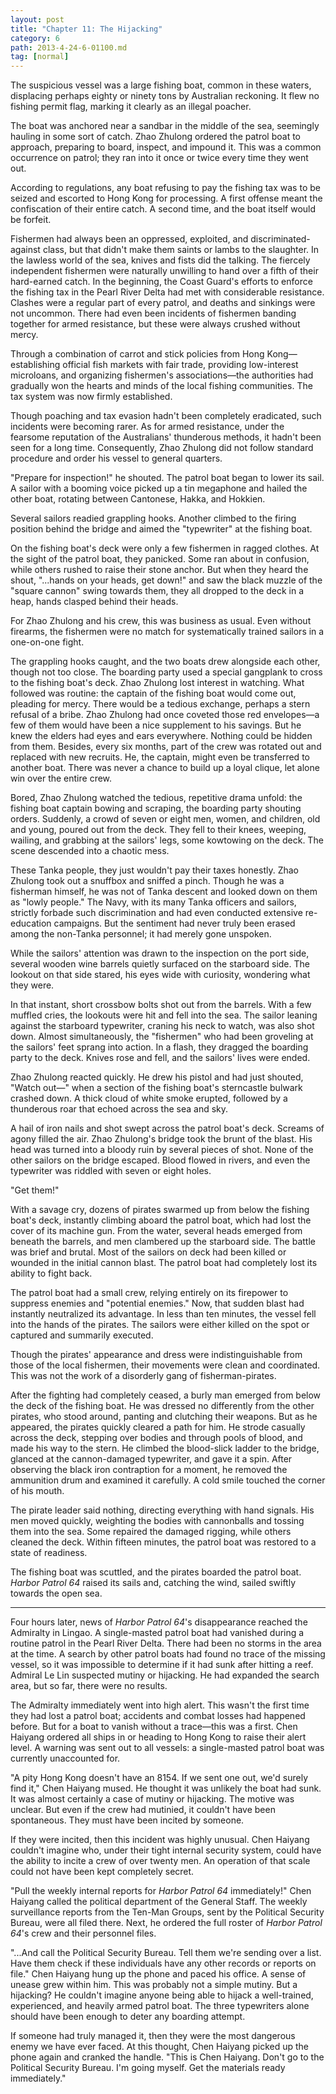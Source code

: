```yaml
---
layout: post
title: "Chapter 11: The Hijacking"
category: 6
path: 2013-4-24-6-01100.md
tag: [normal]
---
```


The suspicious vessel was a large fishing boat, common in these waters, displacing perhaps eighty or ninety tons by Australian reckoning. It flew no fishing permit flag, marking it clearly as an illegal poacher.

The boat was anchored near a sandbar in the middle of the sea, seemingly hauling in some sort of catch. Zhao Zhulong ordered the patrol boat to approach, preparing to board, inspect, and impound it. This was a common occurrence on patrol; they ran into it once or twice every time they went out.

According to regulations, any boat refusing to pay the fishing tax was to be seized and escorted to Hong Kong for processing. A first offense meant the confiscation of their entire catch. A second time, and the boat itself would be forfeit.

Fishermen had always been an oppressed, exploited, and discriminated-against class, but that didn't make them saints or lambs to the slaughter. In the lawless world of the sea, knives and fists did the talking. The fiercely independent fishermen were naturally unwilling to hand over a fifth of their hard-earned catch. In the beginning, the Coast Guard's efforts to enforce the fishing tax in the Pearl River Delta had met with considerable resistance. Clashes were a regular part of every patrol, and deaths and sinkings were not uncommon. There had even been incidents of fishermen banding together for armed resistance, but these were always crushed without mercy.

Through a combination of carrot and stick policies from Hong Kong—establishing official fish markets with fair trade, providing low-interest microloans, and organizing fishermen's associations—the authorities had gradually won the hearts and minds of the local fishing communities. The tax system was now firmly established.

Though poaching and tax evasion hadn't been completely eradicated, such incidents were becoming rarer. As for armed resistance, under the fearsome reputation of the Australians' thunderous methods, it hadn't been seen for a long time. Consequently, Zhao Zhulong did not follow standard procedure and order his vessel to general quarters.

"Prepare for inspection!" he shouted. The patrol boat began to lower its sail. A sailor with a booming voice picked up a tin megaphone and hailed the other boat, rotating between Cantonese, Hakka, and Hokkien.

Several sailors readied grappling hooks. Another climbed to the firing position behind the bridge and aimed the "typewriter" at the fishing boat.

On the fishing boat's deck were only a few fishermen in ragged clothes. At the sight of the patrol boat, they panicked. Some ran about in confusion, while others rushed to raise their stone anchor. But when they heard the shout, "...hands on your heads, get down!" and saw the black muzzle of the "square cannon" swing towards them, they all dropped to the deck in a heap, hands clasped behind their heads.

For Zhao Zhulong and his crew, this was business as usual. Even without firearms, the fishermen were no match for systematically trained sailors in a one-on-one fight.

The grappling hooks caught, and the two boats drew alongside each other, though not too close. The boarding party used a special gangplank to cross to the fishing boat's deck. Zhao Zhulong lost interest in watching. What followed was routine: the captain of the fishing boat would come out, pleading for mercy. There would be a tedious exchange, perhaps a stern refusal of a bribe. Zhao Zhulong had once coveted those red envelopes—a few of them would have been a nice supplement to his savings. But he knew the elders had eyes and ears everywhere. Nothing could be hidden from them. Besides, every six months, part of the crew was rotated out and replaced with new recruits. He, the captain, might even be transferred to another boat. There was never a chance to build up a loyal clique, let alone win over the entire crew.

Bored, Zhao Zhulong watched the tedious, repetitive drama unfold: the fishing boat captain bowing and scraping, the boarding party shouting orders. Suddenly, a crowd of seven or eight men, women, and children, old and young, poured out from the deck. They fell to their knees, weeping, wailing, and grabbing at the sailors' legs, some kowtowing on the deck. The scene descended into a chaotic mess.

These Tanka people, they just wouldn't pay their taxes honestly. Zhao Zhulong took out a snuffbox and sniffed a pinch. Though he was a fisherman himself, he was not of Tanka descent and looked down on them as "lowly people." The Navy, with its many Tanka officers and sailors, strictly forbade such discrimination and had even conducted extensive re-education campaigns. But the sentiment had never truly been erased among the non-Tanka personnel; it had merely gone unspoken.

While the sailors' attention was drawn to the inspection on the port side, several wooden wine barrels quietly surfaced on the starboard side. The lookout on that side stared, his eyes wide with curiosity, wondering what they were.

In that instant, short crossbow bolts shot out from the barrels. With a few muffled cries, the lookouts were hit and fell into the sea. The sailor leaning against the starboard typewriter, craning his neck to watch, was also shot down. Almost simultaneously, the "fishermen" who had been groveling at the sailors' feet sprang into action. In a flash, they dragged the boarding party to the deck. Knives rose and fell, and the sailors' lives were ended.

Zhao Zhulong reacted quickly. He drew his pistol and had just shouted, "Watch out—" when a section of the fishing boat's sterncastle bulwark crashed down. A thick cloud of white smoke erupted, followed by a thunderous roar that echoed across the sea and sky.

A hail of iron nails and shot swept across the patrol boat's deck. Screams of agony filled the air. Zhao Zhulong's bridge took the brunt of the blast. His head was turned into a bloody ruin by several pieces of shot. None of the other sailors on the bridge escaped. Blood flowed in rivers, and even the typewriter was riddled with seven or eight holes.

"Get them!"

With a savage cry, dozens of pirates swarmed up from below the fishing boat's deck, instantly climbing aboard the patrol boat, which had lost the cover of its machine gun. From the water, several heads emerged from beneath the barrels, and men clambered up the starboard side. The battle was brief and brutal. Most of the sailors on deck had been killed or wounded in the initial cannon blast. The patrol boat had completely lost its ability to fight back.

The patrol boat had a small crew, relying entirely on its firepower to suppress enemies and "potential enemies." Now, that sudden blast had instantly neutralized its advantage. In less than ten minutes, the vessel fell into the hands of the pirates. The sailors were either killed on the spot or captured and summarily executed.

Though the pirates' appearance and dress were indistinguishable from those of the local fishermen, their movements were clean and coordinated. This was not the work of a disorderly gang of fisherman-pirates.

After the fighting had completely ceased, a burly man emerged from below the deck of the fishing boat. He was dressed no differently from the other pirates, who stood around, panting and clutching their weapons. But as he appeared, the pirates quickly cleared a path for him. He strode casually across the deck, stepping over bodies and through pools of blood, and made his way to the stern. He climbed the blood-slick ladder to the bridge, glanced at the cannon-damaged typewriter, and gave it a spin. After observing the black iron contraption for a moment, he removed the ammunition drum and examined it carefully. A cold smile touched the corner of his mouth.

The pirate leader said nothing, directing everything with hand signals. His men moved quickly, weighting the bodies with cannonballs and tossing them into the sea. Some repaired the damaged rigging, while others cleaned the deck. Within fifteen minutes, the patrol boat was restored to a state of readiness.

The fishing boat was scuttled, and the pirates boarded the patrol boat. *Harbor Patrol 64* raised its sails and, catching the wind, sailed swiftly towards the open sea.

***

Four hours later, news of *Harbor Patrol 64*'s disappearance reached the Admiralty in Lingao. A single-masted patrol boat had vanished during a routine patrol in the Pearl River Delta. There had been no storms in the area at the time. A search by other patrol boats had found no trace of the missing vessel, so it was impossible to determine if it had sunk after hitting a reef. Admiral Le Lin suspected mutiny or hijacking. He had expanded the search area, but so far, there were no results.

The Admiralty immediately went into high alert. This wasn't the first time they had lost a patrol boat; accidents and combat losses had happened before. But for a boat to vanish without a trace—this was a first. Chen Haiyang ordered all ships in or heading to Hong Kong to raise their alert level. A warning was sent out to all vessels: a single-masted patrol boat was currently unaccounted for.

"A pity Hong Kong doesn't have an 8154. If we sent one out, we'd surely find it," Chen Haiyang mused. He thought it was unlikely the boat had sunk. It was almost certainly a case of mutiny or hijacking. The motive was unclear. But even if the crew had mutinied, it couldn't have been spontaneous. They must have been incited by someone.

If they were incited, then this incident was highly unusual. Chen Haiyang couldn't imagine who, under their tight internal security system, could have the ability to incite a crew of over twenty men. An operation of that scale could not have been kept completely secret.

"Pull the weekly internal reports for *Harbor Patrol 64* immediately!" Chen Haiyang called the political department of the General Staff. The weekly surveillance reports from the Ten-Man Groups, sent by the Political Security Bureau, were all filed there. Next, he ordered the full roster of *Harbor Patrol 64*'s crew and their personnel files.

"...And call the Political Security Bureau. Tell them we're sending over a list. Have them check if these individuals have any other records or reports on file." Chen Haiyang hung up the phone and paced his office. A sense of unease grew within him. This was probably not a simple mutiny. But a hijacking? He couldn't imagine anyone being able to hijack a well-trained, experienced, and heavily armed patrol boat. The three typewriters alone should have been enough to deter any boarding attempt.

If someone had truly managed it, then they were the most dangerous enemy we have ever faced. At this thought, Chen Haiyang picked up the phone again and cranked the handle. "This is Chen Haiyang. Don't go to the Political Security Bureau. I'm going myself. Get the materials ready immediately."